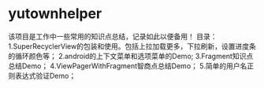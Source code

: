 # yutownhelper
该项目是工作中一些常用的知识点总结，记录如此以便备用！
目录：
1.SuperRecyclerView的包装和使用。包括上拉加载更多，下拉刷新，设置进度条的循环颜色等；
2.android的上下文菜单和选项菜单的Demo;
3.Fragment知识点总结Demo；
4.ViewPagerWithFragment智商点总结Demo；
5.简单的用户名正则表达式验证Demo；
